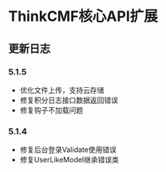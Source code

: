 ThinkCMF核心API扩展
===============

## 更新日志
### 5.1.5
* 优化文件上传，支持云存储
* 修复积分日志接口数据返回错误
* 修复钩子不加载问题

### 5.1.4
* 修复后台登录Validate使用错误
* 修复UserLikeModel继承错误类